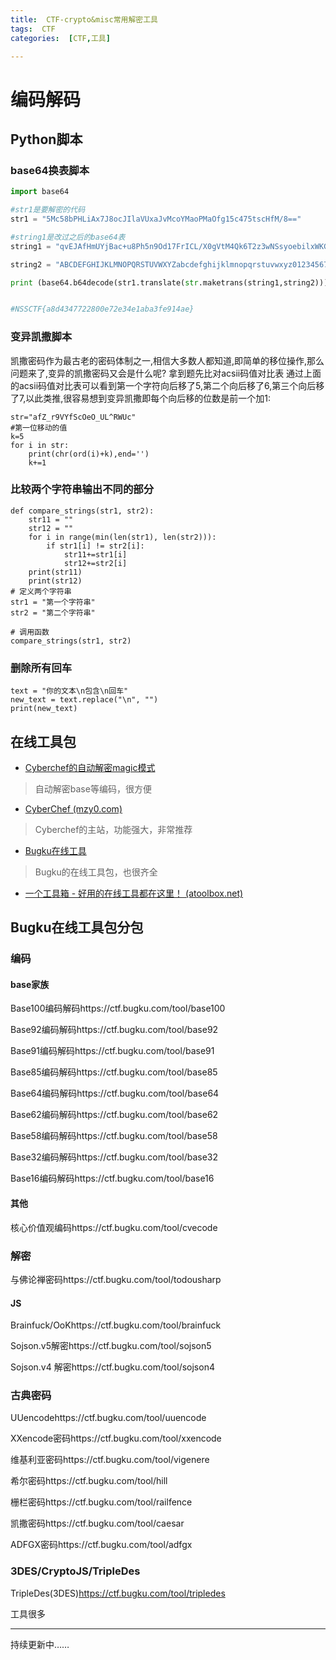 ```yaml
---
title:  CTF-crypto&misc常用解密工具
tags:  CTF
categories:  [CTF,工具]

---
```


# 编码解码

## Python脚本

### base64换表脚本

```python
import base64

#str1是要解密的代码
str1 = "5Mc58bPHLiAx7J8ocJIlaVUxaJvMcoYMaoPMaOfg15c475tscHfM/8=="

#string1是改过之后的base64表
string1 = "qvEJAfHmUYjBac+u8Ph5n9Od17FrICL/X0gVtM4Qk6T2z3wNSsyoebilxWKGZpRD" 

string2 = "ABCDEFGHIJKLMNOPQRSTUVWXYZabcdefghijklmnopqrstuvwxyz0123456789+/"

print (base64.b64decode(str1.translate(str.maketrans(string1,string2))))


#NSSCTF{a8d4347722800e72e34e1aba3fe914ae}
```

### 变异凯撒脚本

凯撒密码作为最古老的密码体制之一,相信大多数人都知道,即简单的移位操作,那么问题来了,变异的凯撒密码又会是什么呢?
拿到题先比对acsii码值对比表
通过上面的acsii码值对比表可以看到第一个字符向后移了5,第二个向后移了6,第三个向后移了7,以此类推,很容易想到变异凯撒即每个向后移的位数是前一个加1:

```
str="afZ_r9VYfScOeO_UL^RWUc"
#第一位移动的值
k=5
for i in str:
    print(chr(ord(i)+k),end='')
    k+=1
```

### 比较两个字符串输出不同的部分

```
def compare_strings(str1, str2):
    str11 = ""
    str12 = ""
    for i in range(min(len(str1), len(str2))):
        if str1[i] != str2[i]:
            str11+=str1[i]
            str12+=str2[i]
    print(str11)
    print(str12)
# 定义两个字符串
str1 = "第一个字符串"
str2 = "第二个字符串"

# 调用函数
compare_strings(str1, str2)
```

### 删除所有回车

```
text = "你的文本\n包含\n回车"
new_text = text.replace("\n", "")
print(new_text)
```

## 在线工具包

- [Cyberchef的自动解密magic模式](https://ctf.mzy0.com/CyberChef3/#recipe=Magic(3,false,false,''))

> 自动解密base等编码，很方便

- [CyberChef (mzy0.com)](https://ctf.mzy0.com/CyberChef3/)

> Cyberchef的主站，功能强大，非常推荐

- [Bugku在线工具](https://ctf.bugku.com/tools)

> Bugku的在线工具包，也很齐全

- [一个工具箱 - 好用的在线工具都在这里！ (atoolbox.net)](http://www.atoolbox.net/)

## Bugku在线工具包分包

### 编码

#### base家族

Base100编码解码https://ctf.bugku.com/tool/base100

Base92编码解码https://ctf.bugku.com/tool/base92

Base91编码解码https://ctf.bugku.com/tool/base91

Base85编码解码https://ctf.bugku.com/tool/base85

Base64编码解码https://ctf.bugku.com/tool/base64

Base62编码解码https://ctf.bugku.com/tool/base62

Base58编码解码https://ctf.bugku.com/tool/base58

Base32编码解码https://ctf.bugku.com/tool/base32

Base16编码解码https://ctf.bugku.com/tool/base16

#### 其他

核心价值观编码https://ctf.bugku.com/tool/cvecode

### 解密

与佛论禅密码https://ctf.bugku.com/tool/todousharp

#### JS

Brainfuck/OoKhttps://ctf.bugku.com/tool/brainfuck

Sojson.v5解密https://ctf.bugku.com/tool/sojson5

Sojson.v4 解密https://ctf.bugku.com/tool/sojson4

### 古典密码

UUencodehttps://ctf.bugku.com/tool/uuencode

XXencode密码https://ctf.bugku.com/tool/xxencode

维基利亚密码https://ctf.bugku.com/tool/vigenere

希尔密码https://ctf.bugku.com/tool/hill

栅栏密码https://ctf.bugku.com/tool/railfence

凯撒密码https://ctf.bugku.com/tool/caesar

ADFGX密码https://ctf.bugku.com/tool/adfgx

### 3DES/CryptoJS/TripleDes

TripleDes(3DES)https://ctf.bugku.com/tool/tripledes



工具很多

------

持续更新中……

